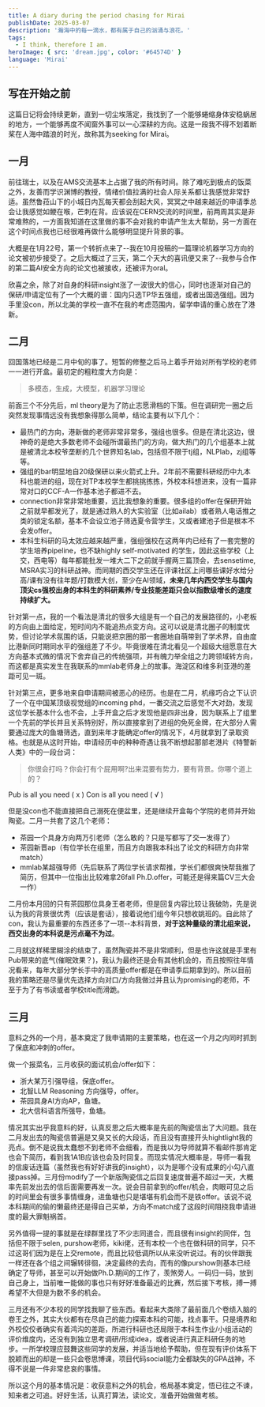 ```yaml
---
title: A diary during the period chasing for Mirai
publishDate: 2025-03-07
description: '瀚海中的每一滴水，都有属于自己的汹涌与浪花。'
tags:
  - I think, therefore I am.
heroImage: { src: 'dream.jpg', color: '#64574D' }
language: 'Mirai'
---
```


## 写在开始之前
  这篇日记将会持续更新，直到一切尘埃落定，我找到了一个能够蜷缩身体安稳蜗居的地方，一个能够再度不闻窗外事可以一心深耕的方向。这是一段我不得不划着断桨在人海中踏浪的时光，故称其为seeking for Mirai。

## 一月
  前往瑞士，以及在AMS交流基本上占据了我的所有时间。除了难吃到极点的饭菜之外，友善而学识渊博的教授，情绪价值拉满的社会人际关系都让我感觉非常舒适。虽然鲁菈山下的小城日内瓦每天都会刮起大风，冥冥之中越来越近的申请季总会让我感觉如鲠在喉，芒刺在背。应该说在CERN交流的时间里，前两周其实是非常难熬的，一方面我知道在这里做的事不会对我的申请产生太大帮助，另一方面在这个时间点我也已经很难再做什么能够明显提升背景的事。

大概是在1月22号，第一个转折点来了--我在10月投稿的一篇理论机器学习方向的论文被初步接受了。之后大概过了三天，第二个天大的喜讯便又来了--我参与合作的第二篇AI安全方向的论文也被接收，还被评为oral。

欣喜之余，除了对自身的科研insight涨了一波很大的信心，同时也逐渐对自己的保研/申请定位有了一个大概的谱：国内只选TP华五强组，或者出国选强组。因为手里没con，所以北美的学校一直不在我的考虑范围内，留学申请的重心放在了港新。

## 二月
回国落地已经是二月中旬的事了。短暂的修整之后马上着手开始对所有学校的老师一一进行开盒。最初定的粗粒度大方向是：

>多模态，生成，大模型，机器学习理论

前面三个不分先后，ml theory是为了防止志愿滑档的下策。但在调研完一圈之后突然发现事情远没有我想象得那么简单，结论主要有以下几个：
- 最热门的方向，港新做的老师非常非常多，强组也很多。但是在清北这边，很神奇的是绝大多数老师不会碰所谓最热门的方向，做大热门的几个组基本上就是被清北本校爷垄断的几个世界知名lab，包括但不限于tj组，NLPlab，zj组等等。
- 强组的bar明显地自20级保研以来火箭式上升。2年前不需要科研经历中九本科也能进的组，现在对TP本校学生都挑挑拣拣，外校本科想进来，没有一篇非常对口的CCF-A一作基本池子都进不去。
- connection非常非常地重要，远比我想象的重要。很多组的offer在保研开始之前就早都发光了，就是通过熟人的大实验室（比如ailab）或者熟人电话推之类的锁定名额，基本不会设立池子筛选夏令营学生，又或者建池子但是根本不会发offer。
- 本科生科研的马太效应越来越严重，强组强校在这两年内已经有了一套完整的学生培养pipeline，也不缺highly self-motivated 的学生，因此这些学校（上交，西电等）每年都能批发一堆大二下之前就手握两三篇顶会，去sensetime, MSRA实习的科研战神。而同期的西交学生还在评课社区上问哪些课好水给分高/课有没有往年题/打数模大创，至少在AI领域，**未来几年内西交学生与国内顶尖cs强校出身的本科生的科研素养/专业技能差距只会以指数级增长的速度持续扩大。**

针对第一点，我的一个看法是清北的很多大组是有一个自己的发展路径的，小老板的方向由上面给定，短时间内不能追热点变方向。这可以说是清北圈子的制度优势，但讨论学术氛围的话，只能说把京圈的那一套圈地自萌带到了学术界，自由度比港新同时期同水平的强组差了不少。毕竟很难在清北看见一个超级大组愿意在大方向基本式微的情况下舍弃自己的传统强项，并有魄力举全组之力跨领域转方向，而这都是真实发生在我联系的mmlab老师身上的故事。海淀区和维多利亚港的差距可见一斑。

针对第三点，更多地来自申请期间被恶心的经历。也是在二月，机缘巧合之下认识了一个在中国某顶级视觉组的incoming phd，一番交流之后感觉不大对劲，发现这位学长基本什么也不会，上手开盒之后才发现他是四非出身，因为联系上了组里一个先前的学长并且关系特别好，所以直接拿到了进组的免死金牌，在大部分人需要通过庞大的鱼塘筛选，直到来年才能确定offer的情况下，4月就拿到了录取资格。也就是从这时开始，申请经历中的种种奇遇让我不断想起那部老港片《特警新人类》中的一段台词：

>你很会打吗？你会打有个屁用啊?出来混要有势力，要有背景。你哪个道上的？

Pub is all you need ( x )
Con is all you need ( √ )

但是没con也不能直接把自己溺死在便盆里，还是继续开盒每个学院的老师并开始陶瓷。二月一共套了这几个老师：
- 茶园一个具身方向两万引老师（怎么敢的？只是写都写了交一发得了）
- 茶园新晋ap（有位学长在组里，而且方向跟我本科出了论文的科研方向非常match）
- mmlab某超强导师（先后联系了两位学长请求帮推，学长们都很爽快帮我推了简历，但其中一位指出比较难拿26fall Ph.D.offer，可能还是得来篇CV三大会一作）

二月份本月回的只有茶园那位具身王者老师，但是回复内容比较让我破防，先是说认为我的背景很优秀（应该是套话），接着说他们组今年只想收姚班的。自此除了con，我认为最重要的东西还多了一项--本科背景，**对于这种量级的清北组来说，西交出身的本科说是污点毫不为过**。

二月就这样稀里糊涂的结束了，虽然陶瓷并不是非常顺利，但是也许这就是手里有Pub带来的底气(催眠效果？)，我认为最终还是会有其他机会的，而且按照往年情况看来，每年大部分学长手中的高质量offer都是在申请季后期拿到的。所以目前我的策略还是尽量优先选择方向对口/方向我做过并且认为promising的老师，不至于为了有书读或者学校title而滑跪。

## 三月
意料之外的一个月，基本奠定了我申请期的主要策略，也在这一个月之内同时抓到了保底和冲刺的offer。

做一个报菜名，三月收获的面试机会/offer如下：
- 浙大某万引强导组，保底offer。
- 北智LLM Reasoning 方向强导，offer。
- 茶园具身AI方向AP，鱼塘。
- 北大信科语言所强导，鱼塘。

情况其实出乎我意料的好，认真反思之后大概率是先前的陶瓷信出了大问题。我在二月发出去的陶瓷信普遍是又臭又长的大段话，而且没有直接开头hightlight我的亮点。倒不是说我太蠢想不到老师不会细看，而是我以为导师就算不看邮件那肯定也会下简历，看到我1A1B应该也会及时回复。而现实情况大概率是，导师一看我的信废话连篇（虽然我也有好好讲我的insight），以为是哪个没有成果的小勾八直接pass掉。三月份modify了一个新版陶瓷信之后回复速度普遍不超过一天，大概率先前发出去的信后面需要再发一次。说会目前拿到的offer/机会，肉眼可见之后的时间里会有很多事情缠身，进鱼塘也只是堪堪有机会而不是铁offer。该说不说本科期间的偷的懒最终还是得自己买单，方向不match成了这段时间阻挠我申请进度的最大罪魁祸首。

另外值得一提的事就是在绿群里找了不少志同道合，而且很有insight的同伴，包括但不限于selen, purshow老师，kiki佬，还有本校一个也在做科研的同学，只不过这哥们因为是在上交remote，而且比较低调所以从来没听说过。有的伙伴跟我一样还在各个组之间辗转徘徊，决定最终的去向，而有的像purshow则基本已经确定了导师，甚至可以开始做Ph.D.期间的工作了，羡煞旁人。一码归一码，放到自己身上，当前唯一能做的事也只有好好准备最近的比赛，然后接下考核，搏一搏希望不大但是为数不多的机会。

三月还有不少本校的同学找我聊了些东西。看起来大类除了最前面几个卷绩入脑的卷王之外，其实大伙都有在尽自己的能力探索本科的可能，找点事干。只是境界和外校佼佼者确实有着鸿沟的差距，所进行科研也还局限于本科生作业/小组活动的评价维度内，还没有到独立思考调研/形成idea，或者说进行真正科研任务的地步。一所学校理应鼓舞这些同学的发展，并适当地给予帮助，但在现有评价体系下脱颖而出的却是一些只会卷思博课，项目代码social能力全都缺失的GPA战神，不得不说是一件非常悲哀的事情。

所以这个月的基本情况是：收获意料之外的机会，格局基本奠定，悟已往之不谏，知来者之可追。好好生活，认真打算法，读论文，准备开始做做考核。




